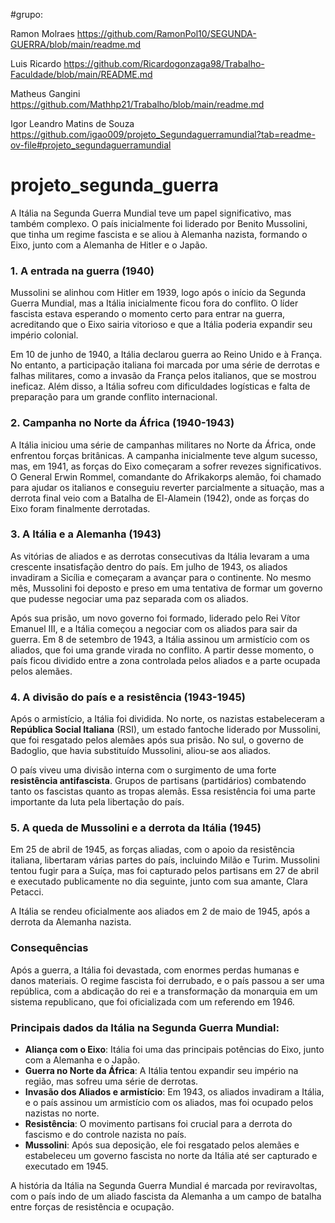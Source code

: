 #grupo:

Ramon Molraes  https://github.com/RamonPol10/SEGUNDA-GUERRA/blob/main/readme.md

Luis Ricardo  https://github.com/Ricardogonzaga98/Trabalho-Faculdade/blob/main/README.md

Matheus Gangini https://github.com/Mathhp21/Trabalho/blob/main/readme.md

Igor Leandro Matins de Souza https://github.com/igao009/projeto_Segundaguerramundial?tab=readme-ov-file#projeto_segundaguerramundial





# projeto_segunda_guerra 


A Itália na Segunda Guerra Mundial teve um papel significativo, mas também complexo. O país inicialmente foi liderado por Benito Mussolini, que tinha um regime fascista e se aliou à Alemanha nazista, formando o Eixo, junto com a Alemanha de Hitler e o Japão.

### 1. **A entrada na guerra (1940)**
Mussolini se alinhou com Hitler em 1939, logo após o início da Segunda Guerra Mundial, mas a Itália inicialmente ficou fora do conflito. O líder fascista estava esperando o momento certo para entrar na guerra, acreditando que o Eixo sairia vitorioso e que a Itália poderia expandir seu império colonial.

Em 10 de junho de 1940, a Itália declarou guerra ao Reino Unido e à França. No entanto, a participação italiana foi marcada por uma série de derrotas e falhas militares, como a invasão da França pelos italianos, que se mostrou ineficaz. Além disso, a Itália sofreu com dificuldades logísticas e falta de preparação para um grande conflito internacional.

### 2. **Campanha no Norte da África (1940-1943)**
A Itália iniciou uma série de campanhas militares no Norte da África, onde enfrentou forças britânicas. A campanha inicialmente teve algum sucesso, mas, em 1941, as forças do Eixo começaram a sofrer revezes significativos. O General Erwin Rommel, comandante do Afrikakorps alemão, foi chamado para ajudar os italianos e conseguiu reverter parcialmente a situação, mas a derrota final veio com a Batalha de El-Alamein (1942), onde as forças do Eixo foram finalmente derrotadas.

### 3. **A Itália e a Alemanha (1943)**
As vitórias de aliados e as derrotas consecutivas da Itália levaram a uma crescente insatisfação dentro do país. Em julho de 1943, os aliados invadiram a Sicília e começaram a avançar para o continente. No mesmo mês, Mussolini foi deposto e preso em uma tentativa de formar um governo que pudesse negociar uma paz separada com os aliados.

Após sua prisão, um novo governo foi formado, liderado pelo Rei Vítor Emanuel III, e a Itália começou a negociar com os aliados para sair da guerra. Em 8 de setembro de 1943, a Itália assinou um armistício com os aliados, que foi uma grande virada no conflito. A partir desse momento, o país ficou dividido entre a zona controlada pelos aliados e a parte ocupada pelos alemães.

### 4. **A divisão do país e a resistência (1943-1945)**
Após o armistício, a Itália foi dividida. No norte, os nazistas estabeleceram a **República Social Italiana** (RSI), um estado fantoche liderado por Mussolini, que foi resgatado pelos alemães após sua prisão. No sul, o governo de Badoglio, que havia substituído Mussolini, aliou-se aos aliados.

O país viveu uma divisão interna com o surgimento de uma forte **resistência antifascista**. Grupos de partisans (partidários) combatendo tanto os fascistas quanto as tropas alemãs. Essa resistência foi uma parte importante da luta pela libertação do país.

### 5. **A queda de Mussolini e a derrota da Itália (1945)**
Em 25 de abril de 1945, as forças aliadas, com o apoio da resistência italiana, libertaram várias partes do país, incluindo Milão e Turim. Mussolini tentou fugir para a Suíça, mas foi capturado pelos partisans em 27 de abril e executado publicamente no dia seguinte, junto com sua amante, Clara Petacci.

A Itália se rendeu oficialmente aos aliados em 2 de maio de 1945, após a derrota da Alemanha nazista.

### **Consequências**
Após a guerra, a Itália foi devastada, com enormes perdas humanas e danos materiais. O regime fascista foi derrubado, e o país passou a ser uma república, com a abdicação do rei e a transformação da monarquia em um sistema republicano, que foi oficializada com um referendo em 1946.

### **Principais dados da Itália na Segunda Guerra Mundial**:
- **Aliança com o Eixo**: Itália foi uma das principais potências do Eixo, junto com a Alemanha e o Japão.
- **Guerra no Norte da África**: A Itália tentou expandir seu império na região, mas sofreu uma série de derrotas.
- **Invasão dos Aliados e armistício**: Em 1943, os aliados invadiram a Itália, e o país assinou um armistício com os aliados, mas foi ocupado pelos nazistas no norte.
- **Resistência**: O movimento partisans foi crucial para a derrota do fascismo e do controle nazista no país.
- **Mussolini**: Após sua deposição, ele foi resgatado pelos alemães e estabeleceu um governo fascista no norte da Itália até ser capturado e executado em 1945.

A história da Itália na Segunda Guerra Mundial é marcada por reviravoltas, com o país indo de um aliado fascista da Alemanha a um campo de batalha entre forças de resistência e ocupação.
